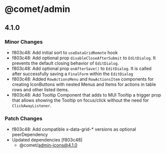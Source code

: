 # @comet/admin

## 4.1.0

### Minor Changes

-   f803c48: Add initial sort to `useDataGridRemote` hook
-   f803c48: Add optional prop `disableCloseAfterSubmit` to `EditDialog`. It prevents the default closing behavior of `EditDialog`.
-   f803c48: Add optional prop `onAfterSave()` to `EditDialog`. It is called after successfully saving a `FinalForm` within the `EditDialog`
-   f803c48: Added `RowActionsMenu` and `RowActionsItem` components for creating IconButtons with nested Menus and Items for actions in table rows and other listed items.
-   f803c48: Add Tooltip Component that adds to MUI Tooltip a trigger prop that allows showing the Tooltip on focus/click without the need for `ClickAwayListener`.

### Patch Changes

-   f803c48: Add compatible x-data-grid-\* versions as optional peerDependency
-   Updated dependencies [f803c48]
    -   @comet/admin-icons@4.1.0
